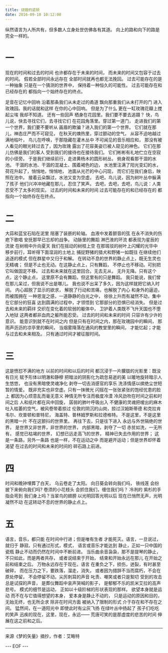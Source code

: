 ```yaml
---
title: 烧毁的诺顿
date: 2016-09-10 10:12:00
---
```


纵然语言为人所共有，但多数人立身处世仿佛各有其道。
向上的路和向下的路是完全一样的。

# 一
现在的时间和过去的时间
也许都存在于未来的时间，
而未来的时间又包容于过去的时间。
假若全部时间永远存在
全部时间就再也都无法挽回。
过去可能存在的是一种抽象
只是在一个猜测的世界中，
保持着一种恒久的可能性。
过去可能存在和已经存在的
都指向一个始终存在的终点。
<!-- more -->
足音在记忆中回响
沿着那条我们从未走过的甬道
飘向那重我们从未打开的门
进入玫瑰园。我的话就和这样
在你的心中回响。
但是为了什么
更在一缸玫瑰花瓣上搅起尘埃
我却不知道。
还有一些回声
栖身在花园里。我们要不要去追蹑？
快，鸟儿说，快去寻找它们，去寻找它们
在花园角落里。穿过第一道门，
走进我们的第一个世界，我们要不要听从
画眉的欺骗？进入我们的第一个世界。
它们就在那儿，神态庄严而不可窥见，
在秋天的燠热里，穿过颤动的空气，
从容不迫地越过满地枯叶，
鸟儿在呼唤，于那隐藏在灌木丛中
不可闻见的音乐相应和，
那没有被人看见的眼光转过去了，因为玫瑰
露出了花容美姿已被人窥见的神色。
它们在那儿仿佛是我们的客人
受到我们的接待也在接待我们。
它们彬彬有礼地伫立在空寂的小径旁。
于是我们继续前行，走进黄杨木的圆形树丛，
俯身观看那干涸的水池。
干涸的水池、干涸的混凝土、围着褐色的边，
水池里注满了阳光变幻的水，
荷花升起了，悄悄地，悄悄地，
池面从光芒的中心闪现，
而它们在我们身后，映照在池中。
接着云朵飘过，水池又变为空虚。
去吧，鸟儿说，因为树叶丛中躲满了孩子
他们兴冲冲地藏在那儿，忍住了笑声。
去吧，去吧，去吧，鸟儿说：人类
忍受不了太多的现实。
过去的时间和未来的时间
过去可能存在的和已经存在的
都指向一个始终存在在终点。

# 二
大蒜和蓝宝石陷在泥里
阻塞了装嵌的轮轴。
血液中发着颤音的弦
在永不消失的伤疤下歌唱
安抚那早已忘却的战争。
动脉里的舞蹈
淋巴液的环流
都表现为星辰的流驶
在树梢中升向夏天
我们在摇动的树枝上空
在那斑驳的树叶上闪耀的光华中
移步前行，耳听得下面湿润的土地上
捕捉野猪的猎犬和野猪一如既往
在继续他们追逐的模式
但在群星中又归于和解。
在转动不息的世界的静止点上，既无生灵也无精魂；
但是不止也无动。在这静止点上，只有舞蹈，
不停止也不移动。可别把它叫做固定不移。
过去和未来就在这里回合。无去无从，
无升无降。只有这个点，这个静止点，
这里原不会有舞蹈，但这里有的只是舞蹈。
我只能说，我们曾在那儿呆过，但我说不出是哪儿。
我也说不出呆了多久，因为这样就把它纳入时间。
内心超脱了显示的欲求，
解脱了行动和苦痛，也解脱了内心
和身外的逼迫，而被围拥在
一种恩宠之感，一道静静的白光之中，
徐徐上升而有凝然不动，集中
在它部分的狂喜
达到圆满的过程中，才领悟到
它那部分的恐惧已经消失。
但是过去和未来的羁绊
交织在变化着的软弱的躯体中，
卫护着人类既不飞升天国也不堕入地狱
这两者都非血肉之躯所能忍受。
过去的时间和未来的时间
只容许有少许的意识。
能意识到就不在时间之内
但是只有在时间之内，那在玫瑰园中的瞬间，
那雨声沥沥的凉亭里的瞬间，
当烟雾降落在通风的教堂里的瞬间，
才能忆起；才能与过去和未来相及。
只有通过时间才被征服时间。

# 三
这是愤怼不满的地方
以前的时间和以后的时间
都沉浸于一片朦胧的光影里：既没有日光
赋予形体以明澈和静穆
把暗淡的阴影化为疏忽易逝的美
以暖地旋转暗示人生悠悠，
也没有黑暗使灵魂净化
剥夺一切去消感官的享乐
洗涤情感以摈绝尘世短暂的情爱。
既非充实也非空虚。只有一抹微光
闪摇在一张张紧张的饱经忧患的脸上
都因为心烦意乱而毫无意义
神情无所专注而极度冷漠
冷风劲吹在时间之前和时间之后
人和纸片都在风中回旋，
孱弱的肺叶呼吸出入
不健康的灵魂把嗳出的麻木
吐入枯萎的空气，被风卷带着掠过
伦敦的阴沉的山岗，掠过汉姆斯蒂德
和克拉肯韦尔、坎普顿和普特尼，
海盖特、普林姆罗斯和拉德格特。
不是这里，不是这里的黑暗一片
不在这颤抖的世界里。
再往下去，只是往下进入
永远与外世隔绝的世界，
是世界又非世界，非世界的世界，
内部黑暗，剥夺了一切
赤贫如洗，一无所有，
感觉已枯竭的世界，
幻想已远走高飞的世界，
精神已失去作用的世界；
这是一条路，另外一条路
也是一样，不在运动之中
而是避开运动；但是世界却怀着渴望
在过去的时间和未来的时间的
碎石路上前进。

# 四
时间和晚钟埋葬了白天，
乌云卷走了太阳。
向日葵会转向我们吗，
铁线莲
会纷披下来俯向我们吗?
卷须的小花枝头
会抓住我们，缠住我们吗？
冷冽的
紫杉的手指会弯到
我们身上吗？当翠鸟的翅膀
以光明回答光明以后
现在已悄然无声，光明凝然不动
在这转动不息的世界的静止点上。

# 五
语言，音乐，都只能
在时间中行进；但是唯有生者
才能死灭。语言，一旦说过，就归于
静寂。只有通过形式，模式，
语言或音乐才能达到
静止，正如一只中国的瓷瓶
静止不动而仍然在时间中不断前进。
当乐曲余音袅袅，那不是提琴的静止，
不只如此，而是两者共存，
或者说结束于开始，
结束和开始永远在那儿
在开始之前和结束之后。
万物永远存在于现在。语言
在重负之下，损伤，迸裂，有时甚至破碎，
而在压力之下，要跌落，溜走，消失，
或者因为措辞不当而腐朽，不会在原处停留，
不会停留不动。尖厉刺耳的声音
叱责、嘲笑或者只是絮叨
受到的攻击总是试探的声音，
是葬仪舞蹈中哀声哭喊的影子，
是郁郁不乐的凯米艾拉的高声悲号。
模式的细节是运动，
正如以十级阶梯的形状表现的那样。
欲望本身就是运动
而不在与它值得想望的本身，
爱本身是静止不动的，
只是运动的原因和目的，
无始无终，也无所企求
除非在时间方面
被纳入了限制的形式
介于存在和不存在之间。
猛然间，在一道阳光中
即使此时有尘灰飞扬
在绿叶丛中扬起了
孩子们吃吃的笑声
迅疾的现在，这里，现在，永远——
荒唐可笑的是那虚度的悲苦的时间
伸展在这之前和之后。

---
来源《梦的矢量》摘抄，作者：艾略特

--- EOF ---
